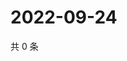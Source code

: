 # 2022-09-24

共 0 条

<!-- BEGIN WEIBO -->
<!-- 最后更新时间 Sat Sep 24 2022 22:00:43 GMT+0800 (China Standard Time) -->

<!-- END WEIBO -->
